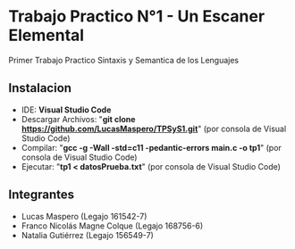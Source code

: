 # Trabajo Practico N°1 - Un Escaner Elemental
Primer Trabajo Practico Sintaxis y Semantica de los Lenguajes

## Instalacion
* IDE: **Visual Studio Code**
* Descargar Archivos: "**git clone https://github.com/LucasMaspero/TPSyS1.git**" (por consola de Visual Studio Code)
* Compilar: "**gcc -g -Wall -std=c11 -pedantic-errors main.c -o tp1**" (por consola de Visual Studio Code)
* Ejecutar: "**tp1 < datosPrueba.txt**" (por consola de Visual Studio Code)

## Integrantes
* Lucas Maspero               (Legajo 161542-7)
* Franco Nicolás Magne Colque (Legajo 168756-6)
* Natalia Gutiérrez           (Legajo 156549-7)